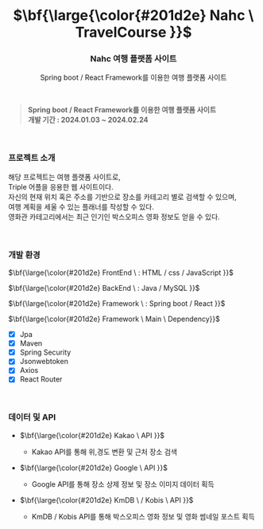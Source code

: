 <h1 align="center">$\bf{\large{\color{#201d2e} Nahc \ TravelCourse }}$</h1>
<h3 align="center">
    Nahc 여행 플랫폼 사이트
</h3>
<p align="center">
   Spring boot / React Framework를 이용한 여행 플랫폼 사이트
</p>

<br>

<blockquote>
  <p dir="auto">
     <strong> Spring boot / React Framework를 이용한 여행 플랫폼 사이트 </strong> <br>
     <strong> 개발 기간 : 2024.01.03 ~ 2024.02.24 </strong> <br>
  </p>
</blockquote>

<br>

### 프로젝트 소개
해당 프로젝트는 여행 플랫폼 사이트로, <br>
Triple 어플을 응용한 웹 사이트이다. <br>
자신의 현재 위치 혹은 주소를 기반으로 장소를 카테고리 별로 검색할 수 있으며, <br>
여행 계획을 세울 수 있는 플래너를 작성할 수 있다. <br>
영화관 카테고리에서는 최근 인기인 박스오피스 영화 정보도 얻을 수 있다. <br>

<br> 

### 개발 환경
<p>$\bf{\large{\color{#201d2e} FrontEnd \ : HTML / css / JavaScript }}$</p>
<p>$\bf{\large{\color{#201d2e} BackEnd \ : Java / MySQL }}$</p>
<p>$\bf{\large{\color{#201d2e} Framework \ : Spring boot / React }}$</p>
<p>$\bf{\large{\color{#201d2e} Framework \ Main \  Dependency}}$</p>

- [x] Jpa
- [x] Maven
- [x] Spring Security
- [x] Jsonwebtoken
- [X] Axios
- [X] React Router  

<br>

### 데이터 및 API
- <p>$\bf{\large{\color{#201d2e} Kakao \ API  }}$</p>
  
  - Kakao API를 통해 위,경도 변환 및 근처 장소 검색
    
- <p>$\bf{\large{\color{#201d2e} Google \ API  }}$</p>
  
  - Google API를 통해 장소 상제 정보 및 장소 이미지 데이터 획득
    
- <p>$\bf{\large{\color{#201d2e} KmDB \ / Kobis \ API  }}$</p>
  
  - KmDB / Kobis API를 통해 박스오피스 영화 정보 및 영화 썸네일 포스트 획득
  
